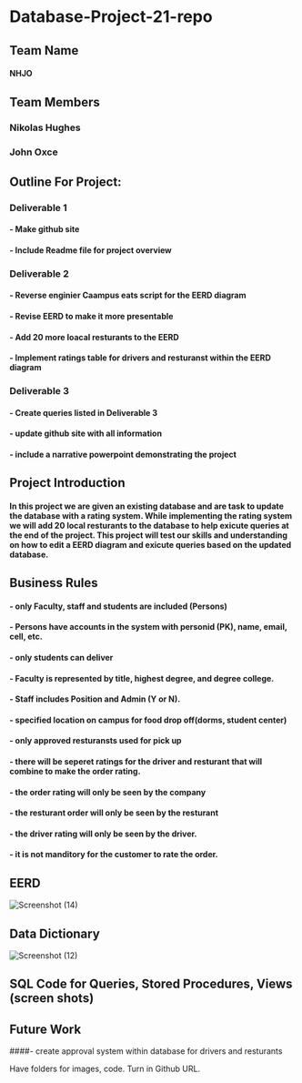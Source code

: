# Database-Project-21-repo

## Team Name
#### NHJO

## Team Members
### Nikolas Hughes
### John Oxce 

## Outline For Project:

### Deliverable 1
#### - Make github site 
#### - Include Readme file for project overview

### Deliverable 2
#### - Reverse enginier Caampus eats script for the EERD diagram
#### - Revise EERD to make it more presentable
#### - Add 20 more loacal resturants to the EERD
#### - Implement ratings table for drivers and resturanst within the EERD diagram  

### Deliverable 3
#### - Create queries listed in Deliverable 3
#### - update github site with all information
#### - include a narrative powerpoint demonstrating the project

## Project Introduction
#### In this project we are given an existing database and are task to update the database with a rating system. While implementing the rating system we will add 20 local resturants to the database to help exicute queries at the end of the project. This project will test our skills and understanding on how to edit a EERD diagram and exicute queries based on the updated database. 

## Business Rules
#### - only Faculty, staff and students are included (Persons)
#### - Persons have accounts in the system with personid (PK), name, email, cell, etc.
#### - only students can deliver 
#### - Faculty is represented by title, highest degree, and degree college.
#### - Staff includes Position and Admin (Y or N).
#### - specified location on campus for food drop off(dorms, student center)
#### - only approved resturansts used for pick up
#### - there will be seperet ratings for the driver and resturant that will combine to make the order rating.
#### - the order rating will only be seen by the company
#### - the resturant order will only be seen by the resturant
#### - the driver rating will only be seen by the driver.
#### - it is not manditory for the customer to rate the order.

## EERD

![Screenshot (14)](https://user-images.githubusercontent.com/93001002/141687113-658a500e-84d9-4655-bde0-9524caed4f59.png)


## Data Dictionary
![Screenshot (12)](https://user-images.githubusercontent.com/93001002/141235800-97eebee7-c089-4f7f-a4b9-9e512444a048.png)


## SQL Code for Queries, Stored Procedures, Views (screen shots)

## Future Work
####- create approval system within database for drivers and resturants

Have folders for images, code.
Turn in Github URL.

